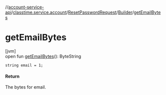 //[account-service-api](../../../../index.md)/[classtime.service.account](../../index.md)/[ResetPasswordRequest](../index.md)/[Builder](index.md)/[getEmailBytes](get-email-bytes.md)

# getEmailBytes

[jvm]\
open fun [getEmailBytes](get-email-bytes.md)(): ByteString

`string email = 1;`

#### Return

The bytes for email.
